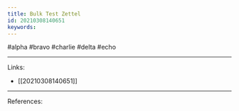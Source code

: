 ```yaml
---
title: Bulk Test Zettel
id: 20210308140651
keywords:
---
```

#alpha #bravo #charlie #delta #echo

---
Links:

- [[20210308140651]]

---
References:
